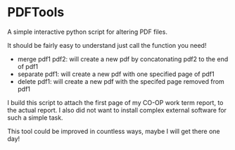 # PDFTools
A simple interactive python script for altering PDF files.

It should be fairly easy to understand just call the function you need!
- merge pdf1 pdf2: will create a new pdf by concatonating pdf2 to the end of pdf1 
- separate pdf1: will create a new pdf with one specified page of pdf1
- delete pdf1: will create a new pdf with the specifed page removed from pdf1

I build this script to attach the first page of my CO-OP work term report, to the actual report. 
I also did not want to install complex external software for such a simple task.

This tool could be improved in countless ways, maybe I will get there one day!
